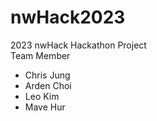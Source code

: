 # nwHack2023
2023 nwHack Hackathon Project<br>
Team Member
- Chris Jung
- Arden Choi
- Leo Kim
- Mave Hur
